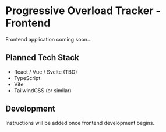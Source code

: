 # Progressive Overload Tracker - Frontend

Frontend application coming soon...

## Planned Tech Stack

- React / Vue / Svelte (TBD)
- TypeScript
- Vite
- TailwindCSS (or similar)

## Development

Instructions will be added once frontend development begins.
